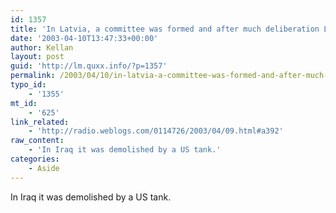 ```yaml
---
id: 1357
title: 'In Latvia, a committee was formed and after much deliberation Lenin was carted away'
date: '2003-04-10T13:47:33+00:00'
author: Kellan
layout: post
guid: 'http://lm.quxx.info/?p=1357'
permalink: /2003/04/10/in-latvia-a-committee-was-formed-and-after-much-deliberation-lenin-was-carted-away/
typo_id:
    - '1355'
mt_id:
    - '625'
link_related:
    - 'http://radio.weblogs.com/0114726/2003/04/09.html#a392'
raw_content:
    - 'In Iraq it was demolished by a US tank.'
categories:
    - Aside
---
```


In Iraq it was demolished by a US tank.